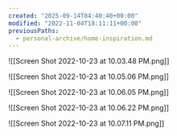 ```yaml
---
created: "2025-09-14T04:40:40+00:00"
modified: "2022-11-04T18:11:11+00:00"
previousPaths:
  - personal-archive/home-inspiration.md
---
```

 

![[Screen Shot 2022-10-23 at 10.03.48 PM.png]]

![[Screen Shot 2022-10-23 at 10.05.06 PM.png]]

![[Screen Shot 2022-10-23 at 10.06.05 PM.png]]

![[Screen Shot 2022-10-23 at 10.06.22 PM.png]]

![[Screen Shot 2022-10-23 at 10.07.11 PM.png]]